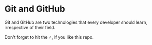 # Git and GitHub

Git and GitHub are two technologies that every developer should learn, irrespective of their field.

Don't forget to hit the :star:, If you like this repo.
